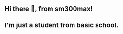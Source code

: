 ## Hi there 👋, from sm300max!

## I'm just a student from basic school.

<!--
**sm300max/sm300max** is a ✨ _special_ ✨ repository because its `README.md` (this file) appears on your GitHub profile.

